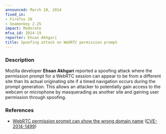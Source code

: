 ```yaml
---
announced: March 18, 2014
fixed_in:
- Firefox 28
- Seamonkey 2.25
impact: Moderate
mfsa_id: 2014-19
reporter: Ehsan Akhgari
title: Spoofing attack on WebRTC permission prompt
---
```


<h3>Description</h3>

<p>Mozilla developer <strong>Ehsan Akhgari</strong> reported a spoofing attack
where the permission prompt for a WebRTC session can appear to be from a
different site than its actual originating site if a timed navigation occurs
during the prompt generation. This allows an attacker to potentially gain access
to the webcam or microphone by masquerading as another site and gaining user
permission through spoofing.
</p>

<h3>References</h3>

<ul>
  <li><a href="https://bugzilla.mozilla.org/show_bug.cgi?id=961512">
       WebRTC permission prompt can show the wrong domain name</a> (<a href="http://cve.mitre.org/cgi-bin/cvename.cgi?name=CVE-2014-1499" class="ex-ref">CVE-2014-1499</a>)</li>
</ul>



